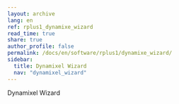 ```yaml
---
layout: archive
lang: en
ref: rplus1_dynamixe_wizard
read_time: true
share: true
author_profile: false
permalink: /docs/en/software/rplus1/dynamixe_wizard/
sidebar:
  title: Dynamixel Wizard
  nav: "dynamixel_wizard"
---
```


Dynamixel Wizard
